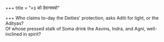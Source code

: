 +++
title = "०३ को देवानामवो"

+++
Who claims to-day the Deities' protection, asks Aditi for light, or the Adityas?  
     Of whose pressed stalk of Soma drink the Asvins, Indra, and Agni, well-inclined in spirit?